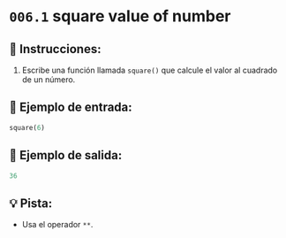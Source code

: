 # `006.1` square value of number

## 📝 Instrucciones:

1. Escribe una función llamada `square()` que calcule el valor al cuadrado de un número.

## 📎 Ejemplo de entrada:

```py
square(6)
```

## 📎 Ejemplo de salida:

```py
36
```

## 💡 Pista:

+ Usa el operador `**`.
